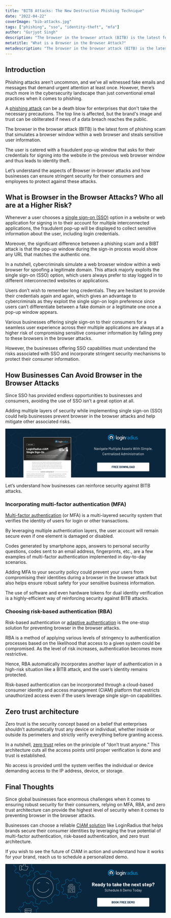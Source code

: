 ```yaml
---
title: "BITB Attacks: The New Destructive Phishing Technique"
date: "2022-04-22"
coverImage: "bib-attacks.jpg"
tags: ["phishing", "sso", "identity-theft", "mfa"]
author: "Gurjyot Singh" 
description: "The browser in the browser attack (BITB) is the latest form of phishing scam that simulates a browser window within a web browser and steals sensitive user information. Let’s understand the aspects of Browser in-browser attacks and how businesses can ensure stringent security for their consumers and employees to protect against these attacks."
metatitle: "What is a Browser in the Browser Attack?"
metadescription: "The browser in the browser attack (BITB) is the latest form of phishing scam that steals sensitive user information. Here’s everything you need to know."
---
```


## Introduction

Phishing attacks aren’t uncommon, and we’ve all witnessed fake emails and messages that demand urgent attention at least once. However, there’s much more in the cybersecurity landscape than just conventional email practices when it comes to phishing. 

A [phishing attack](https://www.loginradius.com/blog/identity/phishing-for-identity/) can be a death blow for enterprises that don't take the necessary precautions. The top line is affected, but the brand's image and trust can be obliterated if news of a data breach reaches the public.

The browser in the browser attack (BITB) is the latest form of phishing scam that simulates a browser window within a web browser and steals sensitive user information. 

The user is catered with a fraudulent pop-up window that asks for their credentials for signing into the website in the previous web browser window and thus leads to identity theft. 

Let’s understand the aspects of Browser in-browser attacks and how businesses can ensure stringent security for their consumers and employees to protect against these attacks. 


## What is Browser in the Browser Attacks? Who all are at a Higher Risk? 

Whenever a user chooses a [single sign-on (SSO)](https://www.loginradius.com/blog/identity/what-is-single-sign-on/) option in a website or web application for signing in to their account for multiple interconnected applications, the fraudulent pop-up will be displayed to collect sensitive information about the user, including login credentials. 

Moreover, the significant difference between a phishing scam and a BIBT attack is that the pop-up window during the sign-in process would show any URL that matches the authentic one.

In a nutshell, cybercriminals simulate a web browser window within a web browser for spoofing a legitimate domain. This attack majorly exploits the single sign-on (SSO) option, which users always prefer to stay logged in to different interconnected websites or applications.

Users don’t wish to remember long credentials. They are hesitant to provide their credentials again and again, which gives an advantage to cybercriminals as they exploit the single sign-on login preference since users can’t differentiate between a fake domain or a legitimate one once a pop-up window appears. 

Various businesses offering single sign-on to their consumers for a seamless user experience across their multiple applications are always at a higher risk of compromising sensitive consumer information by falling prey to these browsers in the browser attacks. 

However, the businesses offering SSO capabilities must understand the risks associated with SSO and incorporate stringent security mechanisms to protect their consumer information. 


## How Businesses Can Avoid Browser in the Browser Attacks

Since SSO has provided endless opportunities to businesses and consumers, avoiding the use of SSO isn’t a great option at all. 

Adding multiple layers of security while implementing single sign-on (SSO) could help businesses prevent browser in the browser attacks and help mitigate other associated risks. 

[![DS-SSO](DS-SSO.png)](https://www.loginradius.com/resource/loginradius-single-sign-on/)

Let’s understand how businesses can reinforce security against BITB attacks. 


### Incorporating multi-factor authentication (MFA)

[Multi-factor authentication](https://www.loginradius.com/blog/identity/what-is-multi-factor-authentication/) (or MFA)  is a multi-layered security system that verifies the identity of users for login or other transactions.

By leveraging multiple authentication layers, the user account will remain secure even if one element is damaged or disabled. 

Codes generated by smartphone apps, answers to personal security questions, codes sent to an email address, fingerprints, etc., are a few examples of multi-factor authentication implemented in day-to-day scenarios.

Adding MFA to your security policy could prevent your users from compromising their identities during a browser in the browser attack but also helps ensure robust safety for your sensitive business information. 

The use of software and even hardware tokens for dual identity verification is a highly-efficient way of reinforcing security against BITB attacks. 


### Choosing risk-based authentication (RBA)

Risk-based authentication or [adaptive authentication](https://www.loginradius.com/blog/identity/adaptive-authentication/) is the one-stop solution for preventing browser in the browser attacks. 

RBA is a method of applying various levels of stringency to authentication processes based on the likelihood that access to a given system could be compromised. As the level of risk increases, authentication becomes more restrictive.

Hence, RBA automatically incorporates another layer of authentication in a high-risk situation like a BITB attack, and the user’s identity remains protected. 

Risk-based authentication can be incorporated through a cloud-based consumer identity and access management (CIAM) platform that restricts unauthorized access even if the users leverage single sign-on capabilities. 


## Zero trust architecture 

Zero trust is the security concept based on a belief that enterprises shouldn’t automatically trust any device or individual, whether inside or outside its perimeters and strictly verify everything before granting access.

In a nutshell, [zero trust](https://www.loginradius.com/resource/zero-trust-security/) relies on the principle of “don’t trust anyone.” This architecture cuts all the access points until proper verification is done and trust is established.

No access is provided until the system verifies the individual or device demanding access to the IP address, device, or storage. 


## Final Thoughts  

Since global businesses face enormous challenges when it comes to ensuring robust security for their consumers, relying on MFA, RBA, and zero trust architecture can provide the highest level of security when it comes to preventing browser in the browser attacks. 

Businesses can choose a reliable [CIAM solution](https://www.loginradius.com/) like LoginRadius that helps brands secure their consumer identities by leveraging the true potential of multi-factor authentication, risk-based authentication, and zero trust architecture. 

If you wish to see the future of CIAM in action and understand how it works for your brand, reach us to schedule a personalized demo. 




[![book-a-demo-loginradius](../../assets/book-a-demo-loginradius.png)](https://www.loginradius.com/book-a-demo/)
